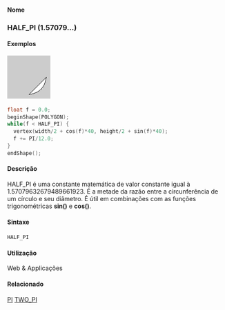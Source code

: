 
#### Nome
### HALF_PI (1.57079...)

#### Exemplos
<img border="0" height="100" src="media/HALF_PI.gif" width="100"/>

```pde
float f = 0.0; 
beginShape(POLYGON); 
while(f < HALF_PI) { 
  vertex(width/2 + cos(f)*40, height/2 + sin(f)*40); 
  f += PI/12.0; 
} 
endShape(); 

```

#### Descrição
HALF_PI é uma constante matemática de
valor constante igual à 1.57079632679489661923. É a
metade da razão entre a circunferência de um
círculo e seu diâmetro. É útil em
combinações com as funções
trigonométricas **sin()** e **cos()**.


#### Sintaxe
```pde
HALF_PI

```

#### Utilização

	
Web & Applicações

#### Relacionado
[PI](PI
)
[TWO_PI](TWO_PI
)

